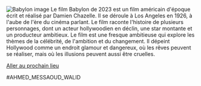 ![Babylon image](https://img.filmsactu.net/datas/films/b/a/babylon/xl/babylon-affiche-632083979817c.jpg)
Le film Babylon de 2023 est un film américain d'époque écrit et réalisé par Damien Chazelle. Il se déroule à Los Angeles en 1926, à l'aube de l'ère du cinéma parlant. Le film raconte l'histoire de plusieurs personnages, dont un acteur hollywoodien en déclin, une star montante et un producteur ambitieux.
Le film est une fresque ambitieuse qui explore les thèmes de la célébrité, de l'ambition et du changement. Il dépeint Hollywood comme un endroit glamour et dangereux, où les rêves peuvent se réaliser, mais où les illusions peuvent aussi être cruelles.

[Aller au prochain lieu](https://github.com/WildGhost21/AR1/blob/main/Sidi%20Amar.md)

#AHMED_MESSAOUD_WALID

